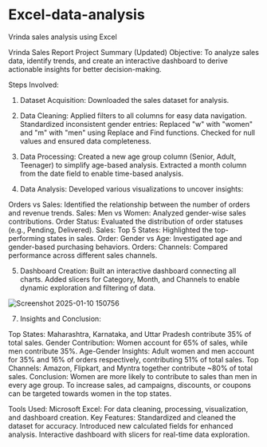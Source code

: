 # Excel-data-analysis
Vrinda sales analysis using Excel

Vrinda Sales Report Project Summary (Updated)
Objective:
To analyze sales data, identify trends, and create an interactive dashboard to derive actionable insights for better decision-making.

Steps Involved:

1. Dataset Acquisition:
Downloaded the sales dataset for analysis.

2. Data Cleaning:
Applied filters to all columns for easy data navigation.
Standardized inconsistent gender entries:
Replaced "w" with "women" and "m" with "men" using Replace and Find functions.
Checked for null values and ensured data completeness.

3. Data Processing:
Created a new age group column (Senior, Adult, Teenager) to simplify age-based analysis.
Extracted a month column from the date field to enable time-based analysis.

4. Data Analysis:
Developed various visualizations to uncover insights:

Orders vs Sales: Identified the relationship between the number of orders and revenue trends.
Sales: Men vs Women: Analyzed gender-wise sales contributions.
Order Status: Evaluated the distribution of order statuses (e.g., Pending, Delivered).
Sales: Top 5 States: Highlighted the top-performing states in sales.
Order: Gender vs Age: Investigated age and gender-based purchasing behaviors.
Orders: Channels: Compared performance across different sales channels.

5. Dashboard Creation:
Built an interactive dashboard connecting all charts.
Added slicers for Category, Month, and Channels to enable dynamic exploration and filtering of data.

![Screenshot 2025-01-10 150756](https://github.com/user-attachments/assets/8d1c1567-81a2-4ea6-8d24-e2e1deff55ba)



7. Insights and Conclusion:

Top States: Maharashtra, Karnataka, and Uttar Pradesh contribute 35% of total sales.
Gender Contribution: Women account for 65% of sales, while men contribute 35%.
Age-Gender Insights: Adult women and men account for 35% and 16% of orders respectively, contributing 51% of total sales.
Top Channels: Amazon, Flipkart, and Myntra together contribute ~80% of total sales.
Conclusion:
Women are more likely to contribute to sales than men in every age group.
To increase sales, ad campaigns, discounts, or coupons can be targeted towards women in the top states.

Tools Used:
Microsoft Excel: For data cleaning, processing, visualization, and dashboard creation.
Key Features:
Standardized and cleaned the dataset for accuracy.
Introduced new calculated fields for enhanced analysis.
Interactive dashboard with slicers for real-time data exploration.
